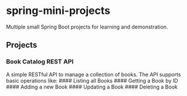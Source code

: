# spring-mini-projects
Multiple small Spring Boot projects for learning and demonstration. 


## Projects

### Book Catalog REST API
  A simple RESTful API to manage a collection of books. The API supports basic operations like:
    #### Listing all Books
    #### Getting a Book by ID
    #### Adding a new Book
    #### Updating a Book
    #### Deleting a Book
